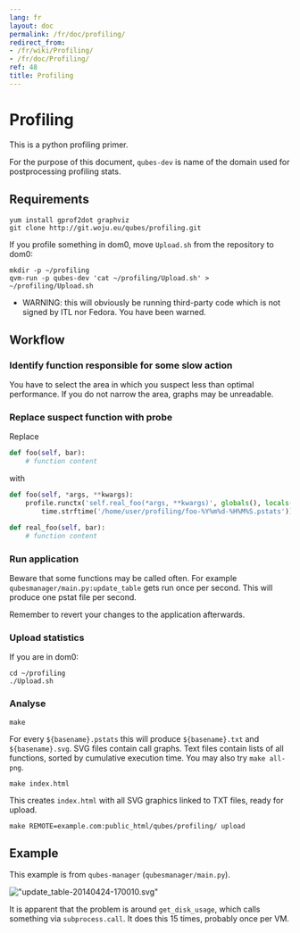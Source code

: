 ```yaml
---
lang: fr
layout: doc
permalink: /fr/doc/profiling/
redirect_from:
- /fr/wiki/Profiling/
- /fr/doc/Profiling/
ref: 48
title: Profiling
---
```


# Profiling
<a id="profiling"></a>

This is a python profiling primer.

For the purpose of this document, `qubes-dev` is name of the domain used for postprocessing profiling stats.

## Requirements
<a id="requirements"></a>

~~~
yum install gprof2dot graphviz
git clone http://git.woju.eu/qubes/profiling.git
~~~

If you profile something in dom0, move `Upload.sh` from the repository to dom0:

~~~
mkdir -p ~/profiling
qvm-run -p qubes-dev 'cat ~/profiling/Upload.sh' > ~/profiling/Upload.sh
~~~

- WARNING: this will obviously be running third-party code which is not signed by ITL nor Fedora. You have been warned.

## Workflow
<a id="workflow"></a>

### Identify function responsible for some slow action
<a id="identify-function-responsible-for-some-slow-action"></a>

You have to select the area in which you suspect less than optimal performance. If you do not narrow the area, graphs may be unreadable.

### Replace suspect function with probe
<a id="replace-suspect-function-with-probe"></a>

Replace

```python
def foo(self, bar):
    # function content
```

with

```python
def foo(self, *args, **kwargs):
    profile.runctx('self.real_foo(*args, **kwargs)', globals(), locals(),
        time.strftime('/home/user/profiling/foo-%Y%m%d-%H%M%S.pstats'))

def real_foo(self, bar):
    # function content
```

### Run application
<a id="run-application"></a>

Beware that some functions may be called often. For example `qubesmanager/main.py:update_table` gets run once per second. This will produce one pstat file per second.

Remember to revert your changes to the application afterwards.

### Upload statistics
<a id="upload-statistics"></a>

If you are in dom0:

~~~
cd ~/profiling
./Upload.sh
~~~

### Analyse
<a id="analyse"></a>

~~~
make
~~~

For every `${basename}.pstats` this will produce `${basename}.txt` and `${basename}.svg`. SVG files contain call graphs. Text files contain lists of all functions, sorted by cumulative execution time. You may also try `make all-png`.

~~~
make index.html
~~~

This creates `index.html` with all SVG graphics linked to TXT files, ready for upload.

~~~
make REMOTE=example.com:public_html/qubes/profiling/ upload
~~~

## Example
<a id="example"></a>

This example is from `qubes-manager` (`qubesmanager/main.py`).

!["update\_table-20140424-170010.svg"](//attachment/wiki/Profiling/update_table-20140424-170010.svg)

It is apparent that the problem is around `get_disk_usage`, which calls something via `subprocess.call`. It does this 15 times, probably once per VM.
